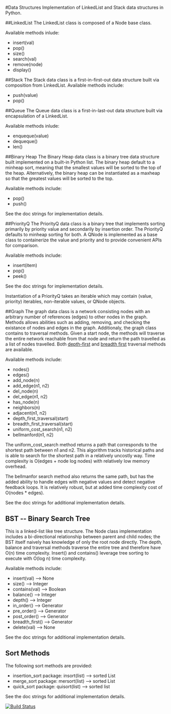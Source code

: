 #Data Structures
Implementation of LinkedList and Stack data structures in Python.

##LinkedList
The LinkedList class is composed of a Node base class.

Available methods inlude:
* insert(val)
* pop()
* size()
* search(val)
* remove(node)
* display()

##Stack
The Stack data class is a first-in-first-out data structure built via composition from LinkedList.
Available methods include:
* push(value)
* pop()

##Queue
The Queue data class is a first-in-last-out data structure built via encapsulation of a LinkedList.

Available methods inlude:
* enqueque(value)
* dequeque()
* len()

##Binary Heap
The Binary Heap data class is a binary tree data structure built implemented on a built-in Python
list. The binary heap default to a minheap sort, meaning that the smallest values will be sorted to
the top of the heap. Alternatively, the binary heap can be instantiated as a maxheap so that the
greatest values will be sorted to the top.

Available methods include:
* pop()
* push()

See the doc strings for implementation details.

##PriorityQ
The PriorityQ data class is a binary tree that implements sorting primarily by priority value and
secondarily by insertion order. The PriorityQ defaults to minheap sorting for both. A QNode is implemented
as a base class to containerize the value and priority and to provide convenient APIs for comparison.

Available methods include:
* insert(item)
* pop()
* peek()

See the doc strings for implementation details.

Instantiation of a PriorityQ takes an iterable which may contain (value, priority) iterables,
non-iterable values, or QNode objects.

##Graph
The graph data class is a network consisting nodes with an arbitrary number of references (edges) to other
nodes in the graph. Methods allows abilities such as adding, removing, and checking the existance of nodes
and edges in the graph. Additionaly, the graph class contains to traversal methods. Given a start node, the
methods will traverse the entire network reachable from that node and return the path travelled as a list of
nodes travelled. Both [depth-first](https://en.wikipedia.org/wiki/Graph_traversal#Depth-first_search) and [breadth first](https://en.wikipedia.org/wiki/Graph_traversal#Breadth-first_search) traversal methods are available.

Available methods include:

* nodes()
* edges()
* add_node(n)
* add_edge(n1, n2)
* del_node(n)
* del_edge(n1, n2)
* has_node(n)
* neighbors(n)
* adjacent(n1, n2)
* depth_first_traversal(start)
* breadth_first_traversal(start)
* uniform_cost_search(n1, n2)
* bellmanford(n1, n2)

The uniform_cost_search method returns a path that corresponds to the
shortest path between n1 and n2. This algorithm tracks historical paths
and is able to search for the shortest path in a relatively uncostly way.
Time complexity is O(edges + node log nodes) with relatively low memory
overhead.

The bellmanfor search method also returns the same path, but has the added
ability to handle edges with negative values and detect negative feedback
loops. It is relatively robust, but at added time complexity cost of
O(nodes * edges).

See the doc strings for additional implementation details.

## BST -- Binary Search Tree
This is a linked-list like tree structure. The Node class implementation
includes a bi-directional relationship between parent and child nodes; the
BST itself naively has knowledge of only the root node directly. The depth, balance and traversal methods traverse the entire tree and therefore have
O(n) time complexity. Insert() and contains() leverage tree sorting to
execute with O(log n) time complexity.

Available methods include:

* insert(val)     --> None
* size()          --> Integer
* contains(val)   --> Boolean
* balance()       --> Integer
* depth()         --> Integer
* in_order()      --> Generator
* pre_order()     --> Generator
* post_order()    --> Generator
* breadth_first() --> Generator
* delete(val)     --> None

See the doc strings for additional implementation details.

## Sort Methods
The following sort methods are provided:

* insertion_sort package: insort(list) --> sorted List
* merge_sort package: mersort(list) --> sorted List
* quick_sort package: quisort(list) --> sorted list

See the doc strings for additional implementation details.

[![Build Status](https://travis-ci.org/tpeek/data-structures-1.svg?branch=master)](https://travis-ci.org/tpeek/data-structures-1)
